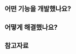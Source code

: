 <!--
	PR 타이틀 : [행위] 도메인이 드러나는 설명 
-->

## 어떤 기능을 개발했나요?


## 어떻게 해결했나요?


<!--
## (option) 어떤 부분에 집중하여 리뷰해야 할까요?
-->


## 참고자료
